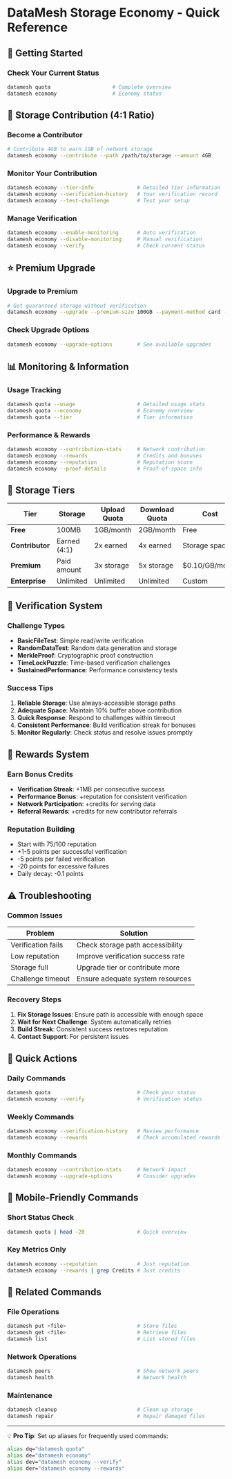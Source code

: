 # DataMesh Storage Economy - Quick Reference

## 🏁 Getting Started

### Check Your Current Status
```bash
datamesh quota                    # Complete overview
datamesh economy                  # Economy status
```

## 💾 Storage Contribution (4:1 Ratio)

### Become a Contributor
```bash
# Contribute 4GB to earn 1GB of network storage
datamesh economy --contribute --path /path/to/storage --amount 4GB
```

### Monitor Your Contribution
```bash
datamesh economy --tier-info              # Detailed tier information
datamesh economy --verification-history   # Your verification record
datamesh economy --test-challenge         # Test your setup
```

### Manage Verification
```bash
datamesh economy --enable-monitoring      # Auto verification
datamesh economy --disable-monitoring     # Manual verification
datamesh economy --verify                 # Check current status
```

## ⭐ Premium Upgrade

### Upgrade to Premium
```bash
# Get guaranteed storage without verification
datamesh economy --upgrade --premium-size 100GB --payment-method card --duration 12
```

### Check Upgrade Options
```bash
datamesh economy --upgrade-options        # See available upgrades
```

## 📊 Monitoring & Information

### Usage Tracking
```bash
datamesh quota --usage                    # Detailed usage stats
datamesh quota --economy                  # Economy overview
datamesh quota --tier                     # Tier information
```

### Performance & Rewards
```bash
datamesh economy --contribution-stats     # Network contribution
datamesh economy --rewards                # Credits and bonuses
datamesh economy --reputation             # Reputation score
datamesh economy --proof-details          # Proof-of-space info
```

## 🎯 Storage Tiers

| Tier | Storage | Upload Quota | Download Quota | Cost | Requirements |
|------|---------|--------------|----------------|------|--------------|
| **Free** | 100MB | 1GB/month | 2GB/month | Free | None |
| **Contributor** | Earned (4:1) | 2x earned | 4x earned | Storage space | Verification |
| **Premium** | Paid amount | 3x storage | 5x storage | $0.10/GB/month | Payment |
| **Enterprise** | Unlimited | Unlimited | Unlimited | Custom | Contract |

## 🔄 Verification System

### Challenge Types
- **BasicFileTest**: Simple read/write verification
- **RandomDataTest**: Random data generation and storage
- **MerkleProof**: Cryptographic proof construction
- **TimeLockPuzzle**: Time-based verification challenges
- **SustainedPerformance**: Performance consistency tests

### Success Tips
1. **Reliable Storage**: Use always-accessible storage paths
2. **Adequate Space**: Maintain 10% buffer above contribution
3. **Quick Response**: Respond to challenges within timeout
4. **Consistent Performance**: Build verification streak for bonuses
5. **Monitor Regularly**: Check status and resolve issues promptly

## 🎁 Rewards System

### Earn Bonus Credits
- **Verification Streak**: +1MB per consecutive success
- **Performance Bonus**: +reputation for consistent verification
- **Network Participation**: +credits for serving data
- **Referral Rewards**: +credits for new contributor referrals

### Reputation Building
- Start with 75/100 reputation
- +1-5 points per successful verification
- -5 points per failed verification
- -20 points for excessive failures
- Daily decay: -0.1 points

## ⚠️ Troubleshooting

### Common Issues
| Problem | Solution |
|---------|----------|
| Verification fails | Check storage path accessibility |
| Low reputation | Improve verification success rate |
| Storage full | Upgrade tier or contribute more |
| Challenge timeout | Ensure adequate system resources |

### Recovery Steps
1. **Fix Storage Issues**: Ensure path is accessible with enough space
2. **Wait for Next Challenge**: System automatically retries
3. **Build Streak**: Consistent success restores reputation
4. **Contact Support**: For persistent issues

## 🚀 Quick Actions

### Daily Commands
```bash
datamesh quota                            # Check your status
datamesh economy --verify                 # Verification status
```

### Weekly Commands
```bash
datamesh economy --verification-history   # Review performance
datamesh economy --rewards                # Check accumulated rewards
```

### Monthly Commands
```bash
datamesh economy --contribution-stats     # Network impact
datamesh economy --upgrade-options        # Consider upgrades
```

## 📱 Mobile-Friendly Commands

### Short Status Check
```bash
datamesh quota | head -20                 # Quick overview
```

### Key Metrics Only
```bash
datamesh economy --reputation             # Just reputation
datamesh economy --rewards | grep Credits # Just credits
```

## 🔗 Related Commands

### File Operations
```bash
datamesh put <file>                       # Store files
datamesh get <file>                       # Retrieve files
datamesh list                             # List stored files
```

### Network Operations
```bash
datamesh peers                            # Show network peers
datamesh health                           # Network health
```

### Maintenance
```bash
datamesh cleanup                          # Clean up storage
datamesh repair                           # Repair damaged files
```

---

💡 **Pro Tip**: Set up aliases for frequently used commands:
```bash
alias dq="datamesh quota"
alias de="datamesh economy"
alias dev="datamesh economy --verify"
alias der="datamesh economy --rewards"
```
